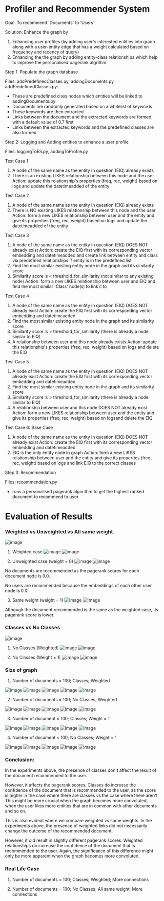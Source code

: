 # Profiler and Recommender System

Goal: To recommend 'Documents' to 'Users'

Solution: Enhance the graph by
1. Enhancing user profiles (by adding user's interested entities into graoh along with a user-entity edge that has a weight calculated based on frequency and recency of query)
2. Enhancing the the graph by adding entity-class relationships which help to improve the personalised pagerank algrithm

Step 1: Populate the graph database

Files: addPredefinedClasses.py, addingDocuments.py
addPredefinedClasses.py:
  - These are predefined class nodes which entities will be linked to
addingDocuments.py:
  - Documents are randomly generated based on a whitelist of keywords
  - These keywords are then extracted
  - Links between the document and the extracted keywords are formed with a default value of 0.7 first
  - Links between the extracted keywords and the predefined classes are also formed.

Step 2: Logging and Adding entities to enhance a user profile

Files: loggingToES.py, addingToProfile.py

Test Case 1
1. A node of the same name as the entity in question (EIQ) already exists
2. There is an existing LIKES relationship between this node and the user
Action: update this relationship's properties (freq, rec, weight) based on logs and update the datetimeadded of the entity

Test Case 2
1. A node of the same name as the entity in question (EIQ) already exists
2. There is NO existing LIKES relationship between this node and the user
Action: form a new LIKES relationship between user and the entity and give its properties (freq, rec, weight) based on logs and update the datetimeadded of the entity

Test Case 3
1. A node of the same name as the entity in question (EIQ) DOES NOT already exist 
Action: create the EIQ first with its corresponding vector embedding and datetimeadded and create link between entity and class via predefined relationships if entity is in the predefined list
2. Find the most similar existing entity node in the graph and its similarity score
3. Similarity score is < threshold_for_similarity (not similar to any existing node)
Action: form a new LIKES relationship between user and EIQ and find the most similar 'Class' node(s) to link it to

Test Case 4
1. A node of the same name as the entity in question (EIQ) DOES NOT already exist 
Action: create the EIQ first with its corresponding vector embedding and datetimeadded
2. Find the most similar existing entity node in the graph and its similarity score
3. Similarity score is > threshold_for_similarity (there is already a node similar to EIQ)
4. A relationship between user and this node already exists
Action: update this relationship's properties (freq, rec, weight) based on logs and delete the EIQ

Test Case 5
1. A node of the same name as the entity in question (EIQ) DOES NOT already exist 
Action: create the EIQ first with its corresponding vector embedding and datetimeadded
2. Find the most similar existing entity node in the graph and its similarity score
3. Similarity score is > threshold_for_similarity (there is already a node similar to EIQ)
4. A relationship between user and this node DOES NOT already exist
Action: form a new LIKES relationship between user and the entity and give its properties (freq, rec, weight) based on logsand delete the EIQ

Test Case 6: Base Case
1. A node of the same name as the entity in question (EIQ) DOES NOT already exist 
Action: create the EIQ first with its corresponding vector embedding and datetimeadded
2. EIQ is the only entity node in graph
Action: form a new LIKES relationship between user and the entity and give its properties (freq, rec, weight) based on logs and link EIQ to the correct classes

Step 3: Recommendation

Files: recommendation.py
  - runs a personalised pagerank algorithm to get the highest ranked document to recommend to user

# Evaluation of Results

### Weighted vs Unweighted vs All same weight
![image](https://github.com/timtheteh/Profiler-and-Recommender-System/assets/76463517/c61b4d25-a685-4836-ab0a-99cbd611d7c4)

1. Weighted case
![image](https://github.com/timtheteh/Profiler-and-Recommender-System/assets/76463517/2bc66953-2b21-4e32-baa7-32c78cf84fee)
![image](https://github.com/timtheteh/Profiler-and-Recommender-System/assets/76463517/581f6930-2c49-4a61-9781-fea3dce9ad1b)

2. Unweighted case (weight = 0)
![image](https://github.com/timtheteh/Profiler-and-Recommender-System/assets/76463517/8f92be35-0474-4bde-92dd-ae201045fce6)
![image](https://github.com/timtheteh/Profiler-and-Recommender-System/assets/76463517/131a6adc-9ad8-42da-bc2a-1ad8e67b47f0)

No documents are recommended as the pagerank scores for each document node is 0.0.

No users are recommended because the embeddings of each other user node is 0.0.

3. Same weight (weight = 1)
![image](https://github.com/timtheteh/Profiler-and-Recommender-System/assets/76463517/bddf5ce6-5137-44b3-a136-61a56dd47863)
![image](https://github.com/timtheteh/Profiler-and-Recommender-System/assets/76463517/82c4e2a9-ac1c-4ff2-bf15-9f4c5bcfada2)

Although the document recommended is the same as the weighted case, its pagerank score is lower.

### Classes vs No Classes
![image](https://github.com/timtheteh/Profiler-and-Recommender-System/assets/76463517/db4d360a-0c30-4ce4-a851-da7e1c141403)

1. No Classes (Weighted)
![image](https://github.com/timtheteh/Profiler-and-Recommender-System/assets/76463517/b318c777-0abc-4740-a55e-74a5e3492a92)
![image](https://github.com/timtheteh/Profiler-and-Recommender-System/assets/76463517/00495747-3cff-41fb-adea-4043ee39c7ec)

2. No Classes (Weight = 1)
![image](https://github.com/timtheteh/Profiler-and-Recommender-System/assets/76463517/2971492d-c0e9-46e7-bebc-be5cd28c34bd)
![image](https://github.com/timtheteh/Profiler-and-Recommender-System/assets/76463517/4a1bffca-ec99-43ea-ab1b-533b9a9570b7)

### Size of graph

1. Number of documents = 100; Classes; Weighted

![image](https://github.com/timtheteh/Profiler-and-Recommender-System/assets/76463517/578ddc2f-adb6-419f-8571-7cd211856cba)
![image](https://github.com/timtheteh/Profiler-and-Recommender-System/assets/76463517/74441f6e-af47-42d7-828e-b26bbe1b6e06)
![image](https://github.com/timtheteh/Profiler-and-Recommender-System/assets/76463517/74a90207-57c8-42a9-bbb1-81d78bed8038)
![image](https://github.com/timtheteh/Profiler-and-Recommender-System/assets/76463517/fdb084cb-81f9-4441-96f1-592a84e89b2a)
![image](https://github.com/timtheteh/Profiler-and-Recommender-System/assets/76463517/d0ecea8e-32d6-47da-a821-369fe2867082)

2. Number of documents = 100; No Classes; Weighted

![image](https://github.com/timtheteh/Profiler-and-Recommender-System/assets/76463517/06e81502-64f7-4772-b48e-898b24d67056)
![image](https://github.com/timtheteh/Profiler-and-Recommender-System/assets/76463517/ff3a7737-35dd-45e9-b850-1c0c9d1cc0d7)
![image](https://github.com/timtheteh/Profiler-and-Recommender-System/assets/76463517/67aacd1d-2eac-480e-86f8-f06e1585954a)
![image](https://github.com/timtheteh/Profiler-and-Recommender-System/assets/76463517/86af40b9-47d4-42ea-8e7c-270372a0f5a8)
![image](https://github.com/timtheteh/Profiler-and-Recommender-System/assets/76463517/898d247e-22bd-4a72-946d-a8f63b5b4bdb)

3. Number of document = 100; Classes; Weight = 1

![image](https://github.com/timtheteh/Profiler-and-Recommender-System/assets/76463517/40e0f259-1f5a-4dc6-bd32-28f11246b661)
![image](https://github.com/timtheteh/Profiler-and-Recommender-System/assets/76463517/97dd3d51-d060-41c1-b6c0-18d32405903e)
![image](https://github.com/timtheteh/Profiler-and-Recommender-System/assets/76463517/0f911f51-037c-4883-892a-17ff67a6e654)
![image](https://github.com/timtheteh/Profiler-and-Recommender-System/assets/76463517/bff59b03-bcb0-40e9-bae6-fb9f3ebd4a44)
![image](https://github.com/timtheteh/Profiler-and-Recommender-System/assets/76463517/587760d2-d51f-452d-ac5c-ebf51c1162e0)

4. Number of document = 100; No Classes; Weight = 1

![image](https://github.com/timtheteh/Profiler-and-Recommender-System/assets/76463517/af490b70-685e-49e8-a010-f7ef85e1c4e8)
![image](https://github.com/timtheteh/Profiler-and-Recommender-System/assets/76463517/b7d5b758-211a-41e6-b56b-a930428d39f4)
![image](https://github.com/timtheteh/Profiler-and-Recommender-System/assets/76463517/701a0f5c-8fd5-4625-9282-49171f1301ef)
![image](https://github.com/timtheteh/Profiler-and-Recommender-System/assets/76463517/064ca22d-2ce9-42f0-af42-98c6c39f843e)
![image](https://github.com/timtheteh/Profiler-and-Recommender-System/assets/76463517/6b86847c-dc7f-4a4e-90bc-bbef6f46e5d1)

### Conclusion:
In the experiments above, the presence of classes don't affect the result of the document recommended to the user. 

However, it affects the pagerank scores. Classes do increase the confidence of the document that is recommended to the user, as the score is higher in the case where there are classes vs the case where there aren't. This might be more crucial when the graph becomes more convoluted, when the user likes more entities that are in common with other documents and so on.

This is also evident where we compare weighted vs same weights. In the experiments above, the presence of weighted links did not necessarily change the outcome of the recommended document. 

However, it did result in slightly different pagerank scores. Weighted relationships do increase the confidence of the document that is recommended to the user. Again, the significance of this difference might only be more apparent when the graph becomes more convoluted. 

### Real Life Case

1. Number of documents = 100; Classes; Weighted; More connections


2. Number of documents = 100; No Classes; All same weight; More connections

